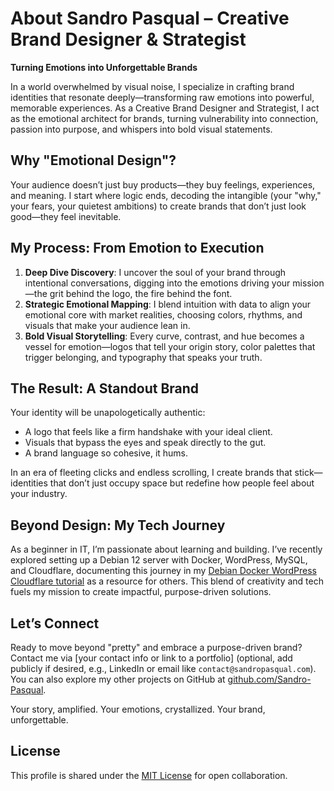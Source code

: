 # About Sandro Pasqual – Creative Brand Designer & Strategist

**Turning Emotions into Unforgettable Brands**

In a world overwhelmed by visual noise, I specialize in crafting brand identities that resonate deeply—transforming raw emotions into powerful, memorable experiences. As a Creative Brand Designer and Strategist, I act as the emotional architect for brands, turning vulnerability into connection, passion into purpose, and whispers into bold visual statements.

## Why "Emotional Design"?
Your audience doesn’t just buy products—they buy feelings, experiences, and meaning. I start where logic ends, decoding the intangible (your "why," your fears, your quietest ambitions) to create brands that don’t just look good—they feel inevitable.

## My Process: From Emotion to Execution
1. **Deep Dive Discovery**: I uncover the soul of your brand through intentional conversations, digging into the emotions driving your mission—the grit behind the logo, the fire behind the font.
2. **Strategic Emotional Mapping**: I blend intuition with data to align your emotional core with market realities, choosing colors, rhythms, and visuals that make your audience lean in.
3. **Bold Visual Storytelling**: Every curve, contrast, and hue becomes a vessel for emotion—logos that tell your origin story, color palettes that trigger belonging, and typography that speaks your truth.

## The Result: A Standout Brand
Your identity will be unapologetically authentic:
- A logo that feels like a firm handshake with your ideal client.
- Visuals that bypass the eyes and speak directly to the gut.
- A brand language so cohesive, it hums.

In an era of fleeting clicks and endless scrolling, I create brands that stick—identities that don’t just occupy space but redefine how people feel about your industry.

## Beyond Design: My Tech Journey
As a beginner in IT, I’m passionate about learning and building. I’ve recently explored setting up a Debian 12 server with Docker, WordPress, MySQL, and Cloudflare, documenting this journey in my [Debian Docker WordPress Cloudflare tutorial](https://github.com/Sandro-Pasqual/debian-docker-wordpress-cloudflare) as a resource for others. This blend of creativity and tech fuels my mission to create impactful, purpose-driven solutions.

## Let’s Connect
Ready to move beyond "pretty" and embrace a purpose-driven brand? Contact me via [your contact info or link to a portfolio] (optional, add publicly if desired, e.g., LinkedIn or email like `contact@sandropasqual.com`). You can also explore my other projects on GitHub at [github.com/Sandro-Pasqual](https://github.com/Sandro-Pasqual).

Your story, amplified. Your emotions, crystallized. Your brand, unforgettable.

## License
This profile is shared under the [MIT License](https://opensource.org/licenses/MIT) for open collaboration.
